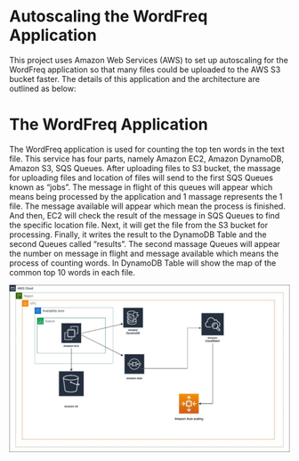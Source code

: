 # Autoscaling the WordFreq Application

This project uses Amazon Web Services (AWS) to set up autoscaling for the WordFreq application so that many files could be uploaded to the AWS S3 bucket faster. The details of this application and the architecture are outlined as below:

# The WordFreq Application

The WordFreq application is used for counting the top ten words in the text file. This service has four parts, namely Amazon EC2, Amazon DynamoDB, Amazon S3, SQS Queues. After uploading files to S3 bucket, the massage for uploading files and location of files will send to the first SQS Queues known as “jobs”. The message in flight of this queues will appear which means being processed by the application and 1 massage represents the 1 file. The message available will appear which mean the process is finished. And then, EC2 will check the result of the message in SQS Queues to find the specific location file. Next, it will get the file from the S3 bucket for processing. Finally, it writes the result to the DynamoDB Table and the second Queues called “results”. The second massage Queues will appear the number on message in flight and message available which means the process of counting words. In DynamoDB Table will show the map of the common top 10 words in each file.



![alt text for screen readers](1.jpeg)